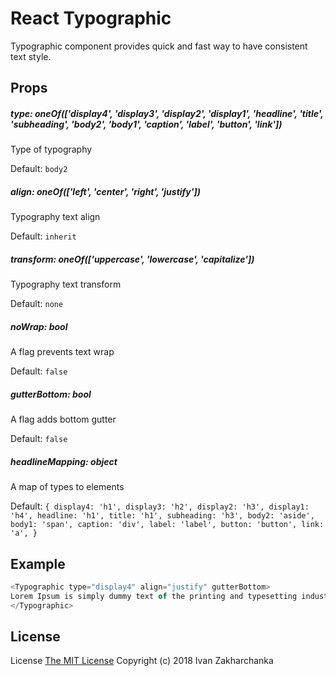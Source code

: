 # React Typographic

Typographic component provides quick and fast way to have consistent text style.

## Props

##### type: oneOf(['display4', 'display3', 'display2', 'display1', 'headline', 'title', 'subheading', 'body2', 'body1', 'caption', 'label', 'button', 'link'])
Type of typography

Default: `body2`

##### align: oneOf(['left', 'center', 'right', 'justify'])
Typography text align

Default: `inherit`

##### transform: oneOf(['uppercase', 'lowercase', 'capitalize'])
Typography text transform

Default: `none`

##### noWrap: bool
A flag prevents text wrap

Default: `false` 

##### gutterBottom: bool
A flag adds bottom gutter

Default: `false`
 
##### headlineMapping: object
A map of types to elements

Default: `{
  display4: 'h1',
  display3: 'h2',
  display2: 'h3',
  display1: 'h4',
  headline: 'h1',
  title: 'h1',
  subheading: 'h3',
  body2: 'aside',
  body1: 'span',
  caption: 'div',
  label: 'label',
  button: 'button',
  link: 'a',
}`


## Example

```javascript
<Typographic type="display4" align="justify" gutterBottom>
Lorem Ipsum is simply dummy text of the printing and typesetting industry. 
</Typographic>
```

## License
License [The MIT License](http://opensource.org/licenses/MIT)
Copyright (c) 2018 Ivan Zakharchanka
